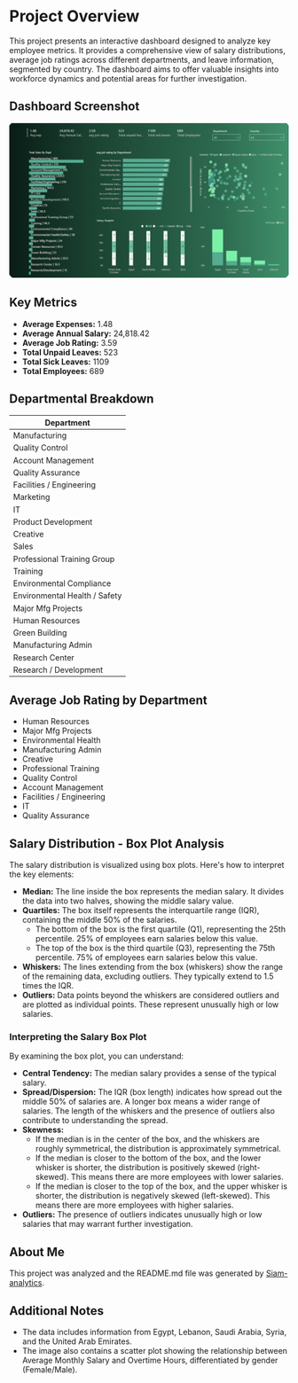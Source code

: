 # Project Overview

This project presents an interactive dashboard designed to analyze key employee metrics. It provides a comprehensive view of salary distributions, average job ratings across different departments, and leave information, segmented by country. The dashboard aims to offer valuable insights into workforce dynamics and potential areas for further investigation.

## Dashboard Screenshot

![Employee Dashboard Screenshot](https://github.com/Siam-analytics/employee-dashboard/blob/main/Screenshot%202025-04-28%20233518.png)

## Key Metrics

* **Average Expenses:** 1.48
* **Average Annual Salary:** 24,818.42
* **Average Job Rating:** 3.59
* **Total Unpaid Leaves:** 523
* **Total Sick Leaves:** 1109
* **Total Employees:** 689

## Departmental Breakdown

| Department                  |
| --------------------------- |
| Manufacturing               |
| Quality Control             |
| Account Management          |
| Quality Assurance           |
| Facilities / Engineering    |
| Marketing                   |
| IT                          |
| Product Development         |
| Creative                    |
| Sales                       |
| Professional Training Group |
| Training                    |
| Environmental Compliance    |
| Environmental Health / Safety |
| Major Mfg Projects          |
| Human Resources             |
| Green Building              |
| Manufacturing Admin         |
| Research Center             |
| Research / Development      |

## Average Job Rating by Department

* Human Resources
* Major Mfg Projects
* Environmental Health
* Manufacturing Admin
* Creative
* Professional Training
* Quality Control
* Account Management
* Facilities / Engineering
* IT
* Quality Assurance

## Salary Distribution - Box Plot Analysis

The salary distribution is visualized using box plots. Here's how to interpret the key elements:

* **Median:** The line inside the box represents the median salary. It divides the data into two halves, showing the middle salary value.
* **Quartiles:** The box itself represents the interquartile range (IQR), containing the middle 50% of the salaries.
    * The bottom of the box is the first quartile (Q1), representing the 25th percentile. 25% of employees earn salaries below this value.
    * The top of the box is the third quartile (Q3), representing the 75th percentile. 75% of employees earn salaries below this value.
* **Whiskers:** The lines extending from the box (whiskers) show the range of the remaining data, excluding outliers. They typically extend to 1.5 times the IQR.
* **Outliers:** Data points beyond the whiskers are considered outliers and are plotted as individual points. These represent unusually high or low salaries.

### Interpreting the Salary Box Plot

By examining the box plot, you can understand:

* **Central Tendency:** The median salary provides a sense of the typical salary.
* **Spread/Dispersion:** The IQR (box length) indicates how spread out the middle 50% of salaries are. A longer box means a wider range of salaries. The length of the whiskers and the presence of outliers also contribute to understanding the spread.
* **Skewness:**
    * If the median is in the center of the box, and the whiskers are roughly symmetrical, the distribution is approximately symmetrical.
    * If the median is closer to the bottom of the box, and the lower whisker is shorter, the distribution is positively skewed (right-skewed). This means there are more employees with lower salaries.
    * If the median is closer to the top of the box, and the upper whisker is shorter, the distribution is negatively skewed (left-skewed). This means there are more employees with higher salaries.
* **Outliers:** The presence of outliers indicates unusually high or low salaries that may warrant further investigation.

## About Me

This project was analyzed and the README.md file was generated by [Siam-analytics](https://github.com/Siam-analytics).

## Additional Notes

* The data includes information from Egypt, Lebanon, Saudi Arabia, Syria, and the United Arab Emirates.
* The image also contains a scatter plot showing the relationship between Average Monthly Salary and Overtime Hours, differentiated by gender (Female/Male).
